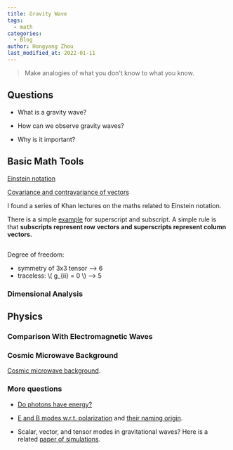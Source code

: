 ```yaml
---
title: Gravity Wave
tags:
  - math
categories:
  - Blog
author: Hongyang Zhou
last_modified_at: 2022-01-11
---
```


> Make analogies of what you don't know to what you know.

## Questions

* What is a gravity wave?

* How can we observe gravity waves?

* Why is it important?

## Basic Math Tools

[Einstein notation](https://en.wikipedia.org/wiki/Einstein_notation)

[Covariance and contravariance of vectors](https://en.wikipedia.org/wiki/Covariance_and_contravariance_of_vectors)

I found a series of Khan lectures on the maths related to Einstein notation.

There is a simple [example](https://math.stackexchange.com/questions/666246/tensor-einstein-summation-notation) for superscript and subscript. A simple rule is that **subscripts represent row vectors and superscripts represent column vectors.**

##

Degree of freedom:

* symmetry of 3x3 tensor --> 6
* traceless: \\( g_{ii} = 0 \\) --> 5


### Dimensional Analysis

## Physics

### Comparison With Electromagnetic Waves

### Cosmic Microwave Background

[Cosmic microwave background](https://en.wikipedia.org/wiki/Cosmic_microwave_background).

### More questions

* [Do photons have energy?](https://physics.stackexchange.com/questions/59456/the-temperature-of-photon-and-its-energy)

* [E and B modes w.r.t. polarization](http://background.uchicago.edu/~whu/intermediate/polarization/polar5.html) and [their naming origin](https://physics.stackexchange.com/questions/104025/what-do-the-names-e-mode-and-b-mode-mean-where-do-they-come-from).

* Scalar, vector, and tensor modes in gravitational waves? Here is a related [paper of simulations](https://arxiv.org/pdf/2103.01140.pdf).
